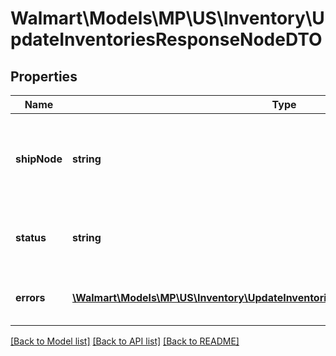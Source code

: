 # Walmart\Models\MP\US\Inventory\UpdateInventoriesResponseNodeDTO

## Properties

Name | Type | Description | Notes
------------ | ------------- | ------------- | -------------
**shipNode** | **string** | ShipNode Id of the ship node for which the inventory is requested | [optional]
**status** | **string** | Node Update status. Example: 'Success' | [optional]
**errors** | [**\Walmart\Models\MP\US\Inventory\UpdateInventoriesResponseNodeDTOErrorsInner[]**](UpdateInventoriesResponseNodeDTOErrorsInner.md) | Node Update Error description. | [optional]


[[Back to Model list]](./) [[Back to API list]](../../../../../README.md#supported-apis) [[Back to README]](../../../../../README.md)
